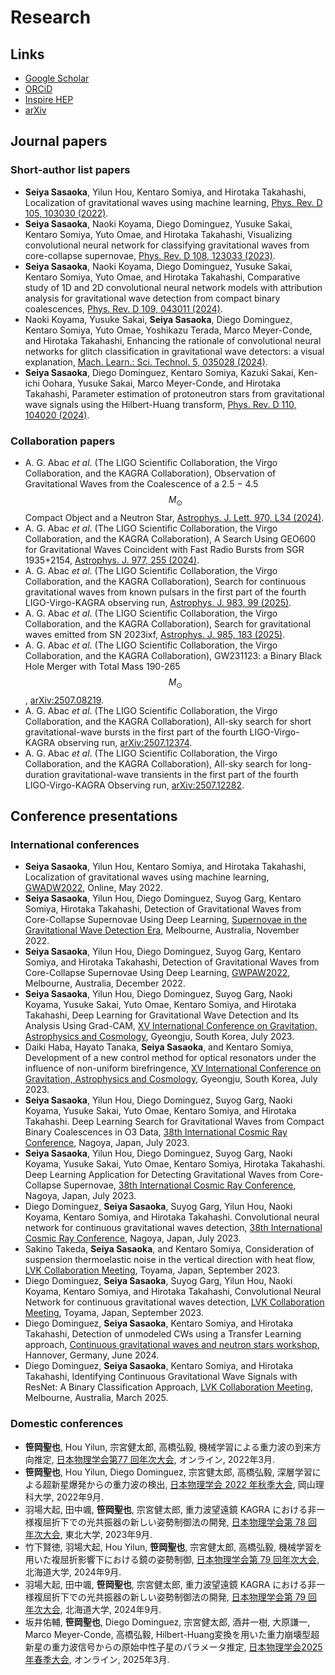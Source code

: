 # Research

## Links
- [Google Scholar](https://scholar.google.com/citations?user=8_zwUVkAAAAJ)
- [ORCiD](https://orcid.org/0000-0002-2155-8092)
- [Inspire HEP](https://inspirehep.net/authors/2038893)
- [arXiv](https://arxiv.org/search/?searchtype=author&query=Sasaoka%2C+S&order=-announced_date_first&size=50&abstracts=hide)

## Journal papers

### Short-author list papers

- **Seiya Sasaoka**, Yilun Hou, Kentaro Somiya, and Hirotaka Takahashi, Localization of gravitational waves using machine learning, [Phys. Rev. D 105, 103030 (2022)](https://doi.org/10.1103/PhysRevD.105.103030).
- **Seiya Sasaoka**, Naoki Koyama, Diego Dominguez, Yusuke Sakai, Kentaro Somiya, Yuto Omae, and Hirotaka Takahashi, Visualizing convolutional neural network for classifying gravitational waves from core-collapse supernovae, [Phys. Rev. D 108, 123033 (2023)](https://doi.org/10.1103/PhysRevD.108.123033).
- **Seiya Sasaoka**, Naoki Koyama, Diego Dominguez, Yusuke Sakai, Kentaro Somiya, Yuto Omae, and Hirotaka Takahashi, Comparative study of 1D and 2D convolutional neural network models with attribution analysis for gravitational wave detection from compact binary coalescences, [Phys. Rev.
D 109, 043011 (2024)](https://doi.org/10.1103/PhysRevD.109.043011).
- Naoki Koyama, Yusuke Sakai, **Seiya Sasaoka**, Diego Dominguez, Kentaro Somiya, Yuto Omae, Yoshikazu Terada, Marco Meyer-Conde, and Hirotaka Takahashi, Enhancing the rationale of convolutional neural networks for glitch classification in gravitational wave detectors: a visual explanation, [Mach. Learn.: Sci. Technol. 5, 035028 (2024)](https://doi.org/10.1088/2632-2153/ad6391).
- **Seiya Sasaoka**, Diego Dominguez, Kentaro Somiya, Kazuki Sakai, Ken-ichi Oohara, Yusuke Sakai, Marco Meyer-Conde, and Hirotaka Takahashi, Parameter estimation of protoneutron stars from gravitational wave signals using the Hilbert-Huang transform, [Phys. Rev. D 110, 104020 (2024)](https://doi.org/10.1103/PhysRevD.105.103030).

### Collaboration papers

- A. G. Abac *et al*. (The LIGO Scientific Collaboration, the Virgo Collaboration, and the KAGRA Collaboration), Observation of Gravitational Waves from the Coalescence of a 2.5 − 4.5 $$M_\odot$$ Compact Object and a Neutron Star, [Astrophys. J. Lett. 970, L34 (2024)](https://doi.org/10.3847/2041-8213/ad5beb).
- A. G. Abac *et al*. (The LIGO Scientific Collaboration, the Virgo Collaboration, and the KAGRA Collaboration), A Search Using GEO600 for Gravitational Waves Coincident with Fast Radio Bursts from SGR 1935+2154, [Astrophys. J. 977, 255 (2024)](https://doi.org/10.3847/1538-4357/ad8de0).
- A. G. Abac *et al*. (The LIGO Scientific Collaboration, the Virgo Collaboration, and the KAGRA Collaboration), Search for continuous gravitational waves from known pulsars in the first part of the fourth LIGO-Virgo-KAGRA observing run, [Astrophys. J. 983, 99 (2025)](https://doi.org/10.3847/1538-4357/adb3a0).
- A. G. Abac *et al*. (The LIGO Scientific Collaboration, the Virgo Collaboration, and the KAGRA Collaboration), Search for gravitational waves emitted from SN 2023ixf, [Astrophys. J. 985, 183 (2025)](https://doi.org/10.3847/1538-4357/adc681).
- A. G. Abac *et al*. (The LIGO Scientific Collaboration, the Virgo Collaboration, and the KAGRA Collaboration), GW231123: a Binary Black Hole Merger with Total Mass 190-265 $$M_\odot$$, [arXiv:2507.08219](https://doi.org/10.48550/arXiv.2507.08219).
- A. G. Abac *et al*. (The LIGO Scientific Collaboration, the Virgo Collaboration, and the KAGRA Collaboration), All-sky search for short gravitational-wave bursts in the first part of the fourth LIGO-Virgo-KAGRA observing run, [arXiv:2507.12374](https://doi.org/10.48550/arXiv.2507.12374).
- A. G. Abac *et al*. (The LIGO Scientific Collaboration, the Virgo Collaboration, and the KAGRA Collaboration), All-sky search for long-duration gravitational-wave transients in the first part of the fourth LIGO-Virgo-KAGRA Observing run, [arXiv:2507.12282](https://doi.org/10.48550/arXiv.2507.12282).

## Conference presentations

### International conferences

- **Seiya Sasaoka**, Yilun Hou, Kentaro Somiya, and Hirotaka Takahashi, Localization of gravitational waves using machine learning, [GWADW2022](https://indico.icrr.u-tokyo.ac.jp/event/255/), Online, May 2022.
- **Seiya Sasaoka**, Yilun Hou, Diego Dominguez, Suyog Garg, Kentaro Somiya, Hirotaka Takahashi,
Detection of Gravitational Waves from Core-Collapse Supernovae Using Deep Learning, [Supernovae in the Gravitational Wave Detection Era](https://sites.google.com/monash.edu/supernova2022), Melbourne, Australia, November 2022.
- **Seiya Sasaoka**, Yilun Hou, Diego Dominguez, Suyog Garg, Kentaro Somiya, and Hirotaka Takahashi, Detection of Gravitational Waves from Core-Collapse Supernovae Using Deep Learning, [GWPAW2022](http://www.gwpaw2022.org/), Melbourne, Australia, December 2022.
- **Seiya Sasaoka**, Yilun Hou, Diego Dominguez, Suyog Garg, Naoki Koyama, Yusuke Sakai, Yuto Omae, Kentaro Somiya, and Hirotaka Takahashi, Deep Learning for Gravitational Wave Detection and Its Analysis Using Grad-CAM, [XV International Conference on Gravitation, Astrophysics and Cosmology](https://www.apctp.org/theme/d/html/activities/activities01_read-pop.php?id=1801), Gyeongju, South Korea, July 2023.
- Daiki Haba, Hayato Tanaka, **Seiya Sasaoka**, and Kentaro Somiya, Development of a new control method for optical resonators under the influence of non-uniform birefringence, [XV International Conference on Gravitation, Astrophysics and Cosmology](https://www.apctp.org/theme/d/html/activities/activities01_read-pop.php?id=1801), Gyeongju, South Korea, July 2023.
- **Seiya Sasaoka**, Yilun Hou, Diego Dominguez, Suyog Garg, Naoki Koyama, Yusuke Sakai, Yuto Omae, Kentaro Somiya, and Hirotaka Takahashi. Deep Learning Search for Gravitational Waves from Compact Binary Coalescences in O3 Data, [38th International Cosmic Ray Conference](https://www.icrc2023.org/), Nagoya, Japan, July 2023.
- **Seiya Sasaoka**, Yilun Hou, Diego Dominguez, Suyog Garg, Naoki Koyama, Yusuke Sakai, Yuto Omae, Kentaro Somiya, Hirotaka Takahashi. Deep Learning Application for Detecting Gravitational Waves from Core-Collapse Supernovae, [38th International Cosmic Ray Conference](https://www.icrc2023.org/), Nagoya, Japan, July 2023.
- Diego Dominguez, **Seiya Sasaoka**, Suyog Garg, Yilun Hou, Naoki Koyama, Kentaro Somiya, and Hirotaka Takahashi. Convolutional neural network for continuous gravitational waves detection, [38th International Cosmic Ray Conference](https://www.icrc2023.org/), Nagoya, Japan, July 2023.
- Sakino Takeda, **Seiya Sasaoka**, and Kentaro Somiya, Consideration of suspension thermoelastic noise in the vertical direction with heat flow, [LVK Collaboration Meeting](https://www.resceu.s.u-tokyo.ac.jp/symposium/LVK2023toyama/index.php), Toyama, Japan, September 2023.
- Diego Dominguez, **Seiya Sasaoka**, Suyog Garg, Yilun Hou, Naoki Koyama, Kentaro Somiya, and Hirotaka Takahashi, Convolutional Neural Network for continuous gravitational waves detection, [LVK Collaboration Meeting](https://www.resceu.s.u-tokyo.ac.jp/symposium/LVK2023toyama/index.php), Toyama, Japan, September 2023.
- Diego Dominguez, **Seiya Sasaoka**, Kentaro Somiya, and Hirotaka Takahashi, Detection of unmodeled CWs using a Transfer Learning approach, [Continuous gravitational waves and neutron stars workshop](https://plan.events.mpg.de/event/133/), Hannover, Germany, June 2024.
- Diego Dominguez, **Seiya Sasaoka**, Kentaro Somiya, and Hirotaka Takahashi, Identifying Continuous Gravitational Wave Signals with ResNet: A Binary Classification Approach, [LVK Collaboration Meeting](https://www.lvk2025melbourne.org/), Melbourne, Australia, March 2025.

### Domestic conferences

- **笹岡聖也**, Hou Yilun, 宗宮健太郎, 高橋弘毅, 機械学習による重力波の到来方向推定, [日本物理学会第77 回年次大会](https://onsite.gakkai-web.net/jps/jps_search/2022sp/index.html), オンライン, 2022年3月.
- **笹岡聖也**, Hou Yilun, Diego Dominguez, 宗宮健太郎, 高橋弘毅, 深層学習による超新星爆発からの重力波の検出, [日本物理学会 2022 年秋季大会](https://onsite.gakkai-web.net/jps/jps_search/2022au/index.html), 岡山理科大学, 2022年9月.
- 羽場大起, 田中颯, **笹岡聖也**, 宗宮健太郎, 重力波望遠鏡 KAGRA における非一様複屈折下での光共振器の新しい姿勢制御法の開発, [日本物理学会第 78 回年次大会](https://onsite.gakkai-web.net/jps/jps_search/2023au/index.html), 東北大学, 2023年9月.
- 竹下賢徳, 羽場大起, Hou Yilun, **笹岡聖也**, 宗宮健太郎, 高橋弘毅, 機械学習を用いた複屈折影響下における鏡の姿勢制御, [日本物理学会第 79 回年次大会](https://onsite.gakkai-web.net/jps/jps_search/2024au/index.html), 北海道大学, 2024年9月.
- 羽場大起, 田中颯, **笹岡聖也**, 宗宮健太郎, 重力波望遠鏡 KAGRA における非一様複屈折下での光共振器の新しい姿勢制御法の開発, [日本物理学会第 79 回年次大会](https://onsite.gakkai-web.net/jps/jps_search/2024au/index.html), 北海道大学, 2024年9月.
- 坂井佑輔, **笹岡聖也**, Diego Dominguez, 宗宮健太郎, 酒井一樹, 大原謙一, Marco Meyer-Conde, 高橋弘毅, Hilbert-Huang変換を用いた重力崩壊型超新星の重力波信号からの原始中性子星のパラメータ推定, [日本物理学会2025年春季大会](https://onsite.gakkai-web.net/jps/jps_search/2025sp/index.html), オンライン, 2025年3月.
